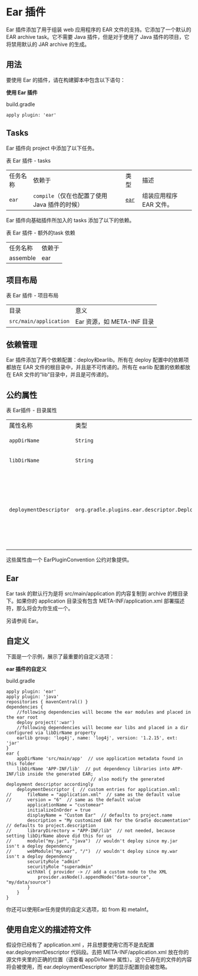 # Ear 插件  
  
Ear 插件添加了用于组装 web 应用程序的 EAR 文件的支持。它添加了一个默认的 EAR archive task。它不需要 Java 插件，但是对于使用了 Java 插件的项目，它将禁用默认的 JAR archive 的生成。

## 用法  

要使用 Ear 的插件，请在构建脚本中包含以下语句：

**使用 Ear 插件**

build.gradle  
  
```
apply plugin: 'ear'  
```  

## Tasks  

Ear 插件向 project 中添加了以下任务。

表 Ear 插件 - tasks
 
<table>
<tr>
<td>
任务名称</td>
<td >
依赖于</td>
<td>
类型</td>
<td >
描述</td>
</tr>
<tr >
<td >
<code>ear</code></td>
<td >
<code >compile</code>（仅在也配置了使用
 Java 插件的时候）</td>
<td >
<a  href="file:///E:/translator/OmegaT/gradle/dsl/org.gradle.plugins.ear.Ear.html" ><code >ear</code></a></td>
<td >
组装应用程序 EAR 文件。</td>
</tr>
</table>

Ear 插件向基础插件所加入的 tasks 添加了以下的依赖。

表 Ear 插件 - 额外的task 依赖

<table >
<tr>
<td >
任务名称</td>
<td >
依赖于</td>
</tr>
<tr >
<td >
assemble</td>
<td >
ear</td>
</tr>
</table>  

## 项目布局  

表 Ear 插件 - 项目布局

<table>
<tr>
<td>
目录</td>
<td >
意义</td>
</tr>
<tr>
<td >
<code>src/main/application</code></td>
<td >
Ear 资源，如 META-INF 目录</td>
</tr>
</table>  

## 依赖管理  

Ear 插件添加了两个依赖配置：deploy和earlib。所有在 deploy 配置中的依赖项都放在 EAR 文件的根目录中，并且是不可传递的。所有在 earlib 配置的依赖都放在 EAR 文件的“lib”目录中，并且是可传递的。

## 公约属性  

表 Ear插件 ​​- 目录属性
  
<table>
<tr>
<td>
属性名称</td>
<td>
类型</td>
<td >
默认&#20540;</td>
<td >
描述</td>
</tr>
<tr >
<td>
<code >appDirName</code></td>
<td >
<code >String</code></td>
<td>
<code>src/main/application</code></td>
<td >
相对于项目目录的应用程序源目录名称。</td>
</tr>
<tr >
<td >
<code >libDirName</code></td>
<td >
<code >String</code></td>
<td>
<code >into(&lt;s2&gt;'libs'&lt;/s2&gt;)
 </code></td>
<td >
生成的 EAR 文件里的 lib 目录名称。</td>
</tr>
<tr >
<td>
<code >deploymentDescriptor</code></td>
<td >
<code>org.gradle.plugins.ear.descriptor.DeploymentDescriptor</code></td>
<td >
部署描述符，它有一个合理的名为<code>application.xml</code>的默认&#20540;</td>
<td >
用于生成部署描述符文件的元数据，例如<code >application.xml</code>。如果此文件已存在于<code >appDirName/META-INF</code>，那么会使用这个已存在的文件的内容，而<code >ear.deploymentDescriptor</code>中的显式配置将被忽略。</td>
</tr>
</table>

这些属性由一个 EarPluginConvention 公约对象提供。

## Ear  

Ear task 的默认行为是将 src/main/application 的内容复制到 archive 的根目录下。如果你的 application 目录没有包含 META-INF/application.xml 部署描述符，那么将会为你生成一个。

另请参阅 Ear。

## 自定义  

下面是一个示例，展示了最重要的自定义选项：

**ear 插件的自定义**

build.gradle  
  
```   
apply plugin: 'ear'
apply plugin: 'java'
repositories { mavenCentral() }
dependencies {
    //following dependencies will become the ear modules and placed in the ear root
    deploy project(':war')
    //following dependencies will become ear libs and placed in a dir configured via libDirName property
    earlib group: 'log4j', name: 'log4j', version: '1.2.15', ext: 'jar'
}
ear {
    appDirName 'src/main/app'  // use application metadata found in this folder
    libDirName 'APP-INF/lib'  // put dependency libraries into APP-INF/lib inside the generated EAR;
                                // also modify the generated deployment descriptor accordingly
    deploymentDescriptor {  // custom entries for application.xml:
//      fileName = "application.xml"  // same as the default value
//      version = "6"  // same as the default value
        applicationName = "customear"
        initializeInOrder = true
        displayName = "Custom Ear"  // defaults to project.name
        description = "My customized EAR for the Gradle documentation"  // defaults to project.description
//      libraryDirectory = "APP-INF/lib"  // not needed, because setting libDirName above did this for us
//      module("my.jar", "java")  // wouldn't deploy since my.jar isn't a deploy dependency
//      webModule("my.war", "/")  // wouldn't deploy since my.war isn't a deploy dependency
        securityRole "admin"
        securityRole "superadmin"
        withXml { provider -> // add a custom node to the XML
            provider.asNode().appendNode("data-source", "my/data/source")
        }
    }
}  
```  

你还可以使用Ear任务提供的自定义选项，如 from 和 metaInf。

## 使用自定义的描述符文件  

假设你已经有了 application.xml ，并且想要使用它而不是去配置ear.deploymentDescriptor 代码段。去把 META-INF/application.xml 放在你的源文件夹里的正确的位置（请查看 appDirName 属性）。这个已存在的文件的内容将会被使用，而 ear.deploymentDescriptor 里的显示配置则会被忽略。